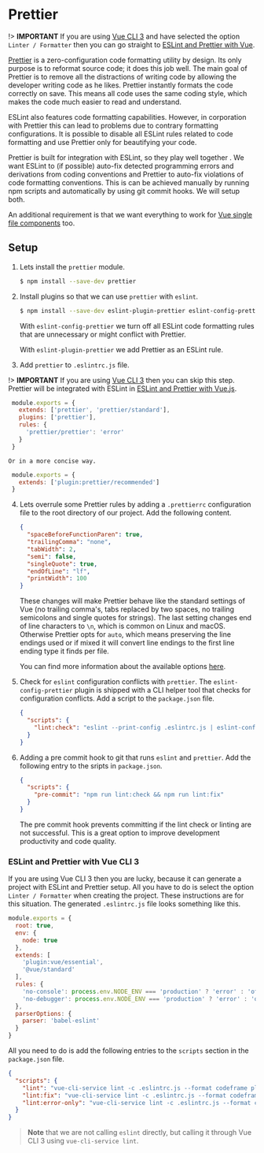 # Prettier

!> **IMPORTANT** If you are using [Vue CLI 3](https://cli.vuejs.org/) and have selected the option `Linter / Formatter` then you can go straight to [ESLint and Prettier with Vue](#eslint-and-prettier-with-vue-cli-3).

[Prettier](https://prettier.io/) is a zero-configuration code formatting utility by design. Its only purpose is to reformat source code; it does this job well. The main goal of Prettier is to remove all the distractions of writing code by allowing the developer writing code as he likes. Prettier instantly formats the code correctly on save. This means all code uses the same coding style, which makes the code much easier to read and understand.

ESLint also features code formatting capabilities. However, in corporation with Prettier this can lead to problems due to contrary formatting configurations. It is possible to disable all ESLint rules related to code formatting and use Prettier only for beautifying your code.

Prettier is built for integration with ESLint, so they play well together . We want ESLint to (if possible) auto-fix detected programming errors and derivations from coding conventions and Prettier to auto-fix violations of code formatting conventions. This is can be achieved manually by running npm scripts and automatically by using git commit hooks. We will setup both.

An additional requirement is that we want everything to work for [Vue single file components](https://vuejs.org/v2/guide/single-file-components.html) too.

## Setup

1. Lets install the `prettier` module.

   ```bash
   $ npm install --save-dev prettier
   ```

2. Install plugins so that we can use `prettier` with `eslint`.

   ```bash
   $ npm install --save-dev eslint-plugin-prettier eslint-config-prettier
   ```

   With `eslint-config-prettier` we turn off all ESLint code formatting rules that are unnecessary or might conflict with Prettier.

   With `eslint-plugin-prettier` we add Prettier as an ESLint rule.

3. Add `prettier` to `.eslintrc.js` file.

!> **IMPORTANT** If you are using [Vue CLI 3](https://cli.vuejs.org/) then you can skip this step. Prettier will be integrated with ESLint in [ESLint and Prettier with Vue.js](#eslint-and-prettier-with-vuejs).

   ```js
    module.exports = {
      extends: ['prettier', 'prettier/standard'],
      plugins: ['prettier'],
      rules: {
        'prettier/prettier': 'error'
      }
    }
   ```

    Or in a more concise way.

   ```js
    module.exports = {
      extends: ['plugin:prettier/recommended']
    }
   ```

4. Lets overrule some Prettier rules by adding a `.prettierrc` configuration file to the root directory of our project. Add the following content.

    ```json
    {
      "spaceBeforeFunctionParen": true,
      "trailingComma": "none",
      "tabWidth": 2,
      "semi": false,
      "singleQuote": true,
      "endOfLine": "lf",
      "printWidth": 100
    }
    ```

    These changes will make Prettier behave like the standard settings of Vue (no trailing comma's, tabs replaced by two spaces, no trailing semicolons and single quotes for strings). The last setting changes end of line characters to `\n`, which is common on Linux and macOS. Otherwise Prettier opts for `auto`, which means preserving the line endings used or if mixed it will convert line endings to the first line ending type it finds per file.

    You can find more information about the available options [here](https://prettier.io/docs/en/options.html).

5. Check for `eslint` configuration conflicts with `prettier`. The `eslint-config-prettier` plugin is shipped with a CLI helper tool that checks for configuration conflicts. Add a script to the `package.json` file.

   ```json
   {
     "scripts": {
       "lint:check": "eslint --print-config .eslintrc.js | eslint-config-prettier-check"
     }
   }
   ```

6. Adding a pre commit hook to git that runs `eslint` and `prettier`. Add the following entry to the sripts in `package.json`.

   ```json
   {
     "scripts": {
       "pre-commit": "npm run lint:check && npm run lint:fix"
     }
   }
   ```

   The pre commit hook prevents committing if the lint check or linting are not successful. This is a great option to improve development productivity and code quality.

### ESLint and Prettier with Vue CLI 3

If you are using Vue CLI 3 then you are lucky, because it can generate a project with ESLint and Prettier setup. All you have to do is select the option `Linter / Formatter` when creating the project. These instructions are for this situation. The generated `.eslintrc.js`  file looks something like this.

```js
module.exports = {
  root: true,
  env: {
    node: true
  },
  extends: [
    'plugin:vue/essential',
    '@vue/standard'
  ],
  rules: {
    'no-console': process.env.NODE_ENV === 'production' ? 'error' : 'off',
    'no-debugger': process.env.NODE_ENV === 'production' ? 'error' : 'off'
  },
  parserOptions: {
    parser: 'babel-eslint'
  }
}
```

All you need to do is add the following entries to the `scripts` section in the `package.json` file.

```json
{
  "scripts": {
    "lint": "vue-cli-service lint -c .eslintrc.js --format codeframe plugin src tests",
    "lint:fix": "vue-cli-service lint -c .eslintrc.js --format codeframe --fix plugin src tests",
    "lint:error-only": "vue-cli-service lint -c .eslintrc.js --format codeframe --quiet plugin src tests",
  }
}
```

> **Note** that we are not calling `eslint` directly, but calling it through Vue CLI 3 using `vue-cli-service lint`.
